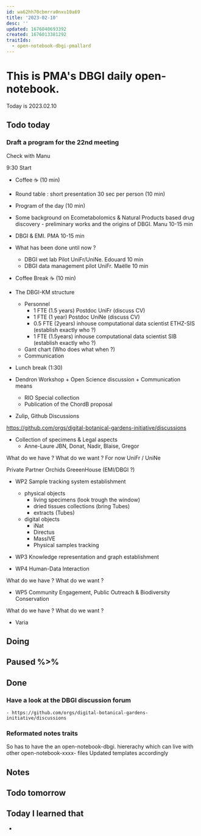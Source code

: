 ```yaml
---
id: wa62hh70cbmrra0nxu10a69
title: '2023-02-10'
desc: ''
updated: 1676040693392
created: 1676013381292
traitIds:
  - open-notebook-dbgi-pmallard
---
```



# This is PMA's DBGI daily open-notebook.

Today is 2023.02.10

## Todo today

### Draft a program for the 22nd meeting

Check with Manu

9:30 Start

- Coffee ☕ (10 min)

- Round table : short presentation 30 sec per person (10 min)

- Program of the day (10 min)

- Some background on Ecometabolomics & Natural Products based drug discovery - preliminary works and the origins of DBGI. Manu 10-15 min

- DBGI & EMI. PMA 10-15 min

- What has been done until now ?
  - DBGI wet lab Pilot UniFr/UniNe. Edouard 10 min
  - DBGI data management pilot UniFr. Maëlle 10 min

- Coffee Break ☕ (10 min)

- The DBGI-KM structure
  - Personnel
    - 1 FTE (1.5 years) Postdoc UniFr (discuss CV)
    - 1 FTE (1 year) Postdoc UniNe (discuss CV)
    - 0.5 FTE (2years) inhouse computational data scientist ETHZ-SIS (establish exactly who ?)
    - 1 FTE (1.5years) inhouse computational data scientist SIB (establish exactly who ?)
  - Gant chart (Who does what when ?)
  - Communication 


- Lunch break (1:30)

- Dendron Workshop + Open Science discussion + Communication means

  - RIO Special collection
  - Publication of the ChordB proposal
- Zulip, Github Discussions

https://github.com/orgs/digital-botanical-gardens-initiative/discussions



- Collection of specimens & Legal aspects
  - Anne-Laure JBN, Donat, Nadir, Blaise, Gregor 

What do we have ?
What do we want ?
 For now UniFr / UniNe

Private Partner Orchids GreeenHouse (EMI/DBGI ?)

- WP2 Sample tracking system establishment
  - physical objects
    - living specimens (look trough the window)
    - dried tissues collections (bring Tubes)
    - extracts (Tubes)
  - digital objects
    - iNat
    - Directus
    - MassIVE
    - Physical samples tracking

- WP3 Knowledge representation and graph establishment

- WP4 Human-Data Interaction

What do we have ?
What do we want ?

- WP5 Community Engagement, Public Outreach & Biodiversity Conservation

What do we have ?
What do we want ?

- Varia














###

## Doing

## Paused %>% 

## Done
### Have a look at the DBGI discussion forum
    - https://github.com/orgs/digital-botanical-gardens-initiative/discussions
###

### Reformated notes traits 
So has to have the an open-notebook-dbgi. hiererachy which can live with other open-notebook-xxxx- files
Updated templates accordingly

## Notes

## Todo tomorrow

###
###
###


## Today I learned that

-